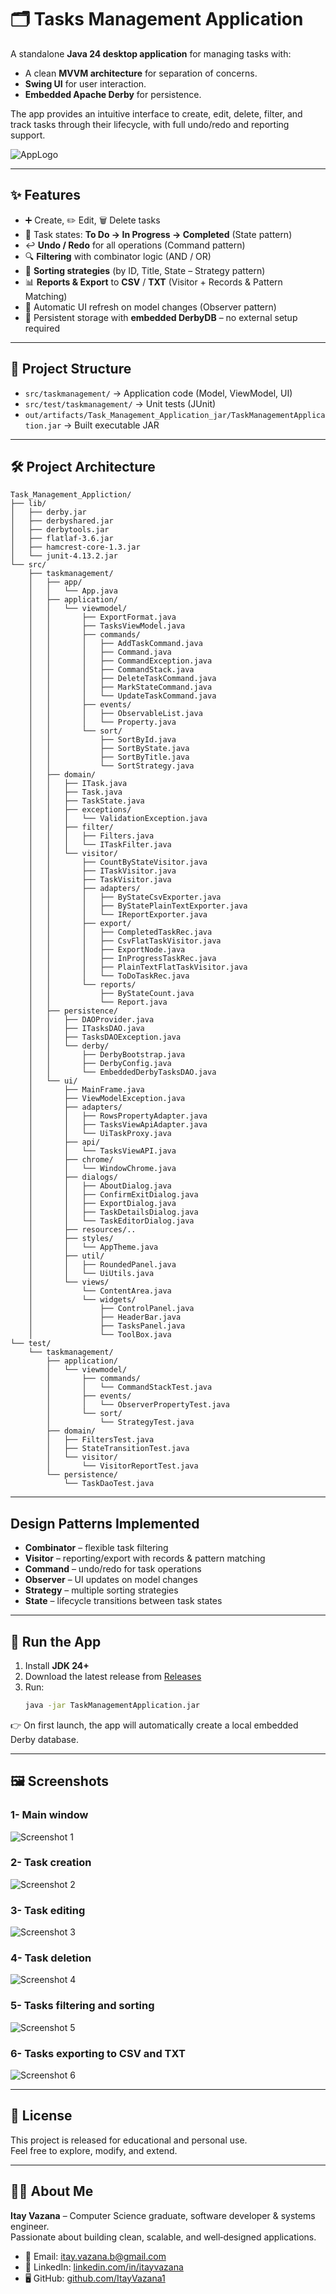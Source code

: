 # 🗂️ Tasks Management Application

A standalone **Java 24 desktop application** for managing tasks with:
* A clean **MVVM architecture** for separation of concerns.
* **Swing UI** for user interaction.
* **Embedded Apache Derby** for persistence.

The app provides an intuitive interface to create, edit, delete, filter, and track tasks through their lifecycle, with full undo/redo and reporting support.

![AppLogo](docs/media/app_logo.PNG)

---

## ✨ Features
- ➕ Create, ✏️ Edit, 🗑️ Delete tasks  
- 📌 Task states: **To Do → In Progress → Completed** (State pattern)  
- ↩️ **Undo / Redo** for all operations (Command pattern)  
- 🔍 **Filtering** with combinator logic (AND / OR)  
- 📑 **Sorting strategies** (by ID, Title, State – Strategy pattern)  
- 📊 **Reports & Export** to **CSV** / **TXT** (Visitor + Records & Pattern Matching)  
- 🔔 Automatic UI refresh on model changes (Observer pattern)  
- 💾 Persistent storage with **embedded DerbyDB** – no external setup required  

---

## 📂 Project Structure
- `src/taskmanagement/` → Application code (Model, ViewModel, UI)
- `src/test/taskmanagement/` → Unit tests (JUnit)
- `out/artifacts/Task_Management_Application_jar/TaskManagementApplication.jar` → Built executable JAR

---

## 🛠️ Project Architecture

```
Task_Management_Appliction/
├── lib/
│   ├── derby.jar
│   ├── derbyshared.jar
│   ├── derbytools.jar
│   ├── flatlaf-3.6.jar
│   ├── hamcrest-core-1.3.jar
│   └── junit-4.13.2.jar
└── src/
    ├── taskmanagement/
    │   ├── app/
    │   │   └── App.java
    │   ├── application/
    │   │   └── viewmodel/
    │   │       ├── ExportFormat.java
    │   │       ├── TasksViewModel.java
    │   │       ├── commands/
    │   │       │   ├── AddTaskCommand.java
    │   │       │   ├── Command.java
    │   │       │   ├── CommandException.java
    │   │       │   ├── CommandStack.java
    │   │       │   ├── DeleteTaskCommand.java
    │   │       │   ├── MarkStateCommand.java
    │   │       │   └── UpdateTaskCommand.java
    │   │       ├── events/
    │   │       │   ├── ObservableList.java
    │   │       │   └── Property.java
    │   │       └── sort/
    │   │           ├── SortById.java
    │   │           ├── SortByState.java
    │   │           ├── SortByTitle.java
    │   │           └── SortStrategy.java
    │   ├── domain/
    │   │   ├── ITask.java
    │   │   ├── Task.java
    │   │   ├── TaskState.java
    │   │   ├── exceptions/
    │   │   │   └── ValidationException.java
    │   │   ├── filter/
    │   │   │   ├── Filters.java
    │   │   │   └── ITaskFilter.java
    │   │   └── visitor/
    │   │       ├── CountByStateVisitor.java
    │   │       ├── ITaskVisitor.java
    │   │       ├── TaskVisitor.java
    │   │       ├── adapters/
    │   │       │   ├── ByStateCsvExporter.java
    │   │       │   ├── ByStatePlainTextExporter.java
    │   │       │   └── IReportExporter.java
    │   │       ├── export/
    │   │       │   ├── CompletedTaskRec.java
    │   │       │   ├── CsvFlatTaskVisitor.java
    │   │       │   ├── ExportNode.java
    │   │       │   ├── InProgressTaskRec.java
    │   │       │   ├── PlainTextFlatTaskVisitor.java
    │   │       │   └── ToDoTaskRec.java
    │   │       └── reports/
    │   │           ├── ByStateCount.java
    │   │           └── Report.java
    │   ├── persistence/
    │   │   ├── DAOProvider.java
    │   │   ├── ITasksDAO.java
    │   │   ├── TasksDAOException.java
    │   │   └── derby/
    │   │       ├── DerbyBootstrap.java
    │   │       ├── DerbyConfig.java
    │   │       └── EmbeddedDerbyTasksDAO.java
    │   └── ui/
    │       ├── MainFrame.java
    │       ├── ViewModelException.java
    │       ├── adapters/
    │       │   ├── RowsPropertyAdapter.java
    │       │   ├── TasksViewApiAdapter.java
    │       │   └── UiTaskProxy.java
    │       ├── api/
    │       │   └── TasksViewAPI.java
    │       ├── chrome/
    │       │   └── WindowChrome.java
    │       ├── dialogs/
    │       │   ├── AboutDialog.java
    │       │   ├── ConfirmExitDialog.java
    │       │   ├── ExportDialog.java
    │       │   ├── TaskDetailsDialog.java
    │       │   └── TaskEditorDialog.java
    │       ├── resources/..
    │       ├── styles/
    │       │   └── AppTheme.java
    │       ├── util/
    │       │   ├── RoundedPanel.java
    │       │   └── UiUtils.java
    │       └── views/
    │           └── ContentArea.java
    │           └── widgets/
    │               ├── ControlPanel.java
    │               ├── HeaderBar.java
    │               ├── TasksPanel.java
    │               └── ToolBox.java
└── test/
    └── taskmanagement/
        ├── application/
        │   └── viewmodel/
        │       ├── commands/
        │       │   └── CommandStackTest.java
        │       ├── events/
        │       │   └── ObserverPropertyTest.java
        │       └── sort/
        │           └── StrategyTest.java
        ├── domain/
        │   ├── FiltersTest.java
        │   ├── StateTransitionTest.java
        │   └── visitor/
        │       └── VisitorReportTest.java
        └── persistence/
            └── TaskDaoTest.java
```

---

## Design Patterns Implemented
- **Combinator** – flexible task filtering  
- **Visitor** – reporting/export with records & pattern matching  
- **Command** – undo/redo for task operations  
- **Observer** – UI updates on model changes  
- **Strategy** – multiple sorting strategies  
- **State** – lifecycle transitions between task states  

---

## 🚀 Run the App
1. Install **JDK 24+**  
2. Download the latest release from [Releases](https://github.com/ItayVazana1/Task_Management_Appliction/releases)  
3. Run:  
   ```bash
   java -jar TaskManagementApplication.jar
   ```  

👉 On first launch, the app will automatically create a local embedded Derby database.

---

## 🖼️ Screenshots

### 1- Main window
![Screenshot 1](docs/media/screenshots/main_view.PNG)

### 2- Task creation
![Screenshot 2](docs/media/screenshots/add_task.PNG)  

### 3- Task editing
![Screenshot 3](docs/media/screenshots/edit_task.PNG)  

### 4- Task deletion
![Screenshot 4](docs/media/screenshots/delete_task.PNG)  

### 5- Tasks filtering and sorting
![Screenshot 5](docs/media/screenshots/filter_and_sort_tasks.PNG)  

### 6- Tasks exporting to CSV and TXT
![Screenshot 6](docs/media/screenshots/export_tasks.PNG)

---

## 📄 License
This project is released for educational and personal use.  
Feel free to explore, modify, and extend.  

---

## 👨‍💻 About Me
**Itay Vazana** – Computer Science graduate, software developer & systems engineer.  
Passionate about building clean, scalable, and well‑designed applications.  

- 📧 Email: itay.vazana.b@gmail.com  
- 💼 LinkedIn: [linkedin.com/in/itayvazana](https://www.linkedin.com/in/itayvazana/)  
- 🖥️ GitHub: [github.com/ItayVazana1](https://github.com/ItayVazana1)  
